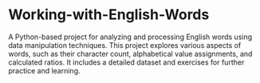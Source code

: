 # Working-with-English-Words
A Python-based project for analyzing and processing English words using data manipulation techniques. This project explores various aspects of words, such as their character count, alphabetical value assignments, and calculated ratios. It includes a detailed dataset and exercises for further practice and learning.
